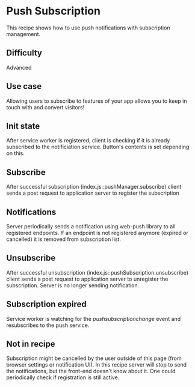 # Push Subscription

This recipe shows how to use push notifications with subscription management.

## Difficulty
Advanced

## Use case
Allowing users to subscribe to features of your app allows you to keep in touch with and convert visitors!


Init state
----------
After service worker is registered, client is checking if it is already subscribed to the notificiation service. Button's contents is set depending on this.

Subscribe
---------
After successful subscription (index.js::pushManager.subscribe) client sends a post request to application server to register the subscription

Notifications
-------------
Server periodically sends a notification using web-push library to all registered endpoints.
If an endpoint is not registered anymore (expired or cancelled) it is removed from subscription list.

Unsubscribe
-----------
After successful unsubscription (index.js::pushSubscription.unsubscribe) client sends a post request to application server to unregister the subscription. Server is no longer sending notification.

Subscription expired
--------------------
Service worker is watching for the *pushsubscriptionchange* event and resubscribes to the push service.

Not in recipe
-------------
Subscription might be cancelled by the user outside of this page (from browser settings or notification UI). In this recipe server will stop to send the notifications, but the front-end doesn't know about it. One could periodically check if registration is still active.
